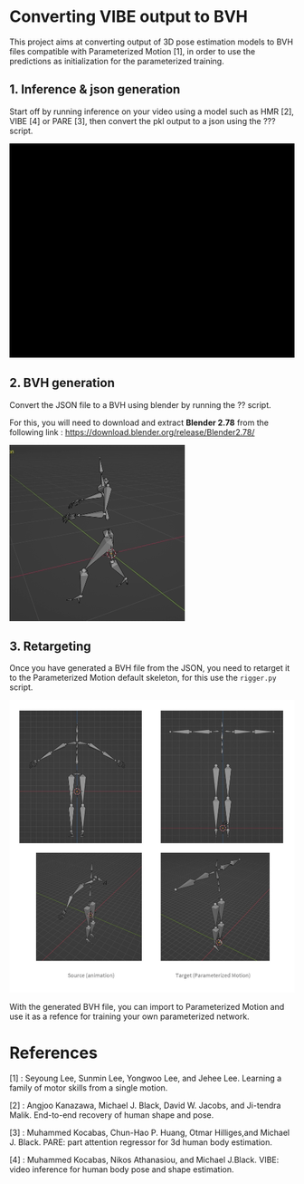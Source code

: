 # Converting VIBE output to BVH

This project aims at converting output of 3D pose estimation models to BVH files compatible with Parameterized Motion [1], in order to use the predictions as initialization for the parameterized training.

## 1. Inference & json generation

Start off by running inference on your video using a model such as HMR [2], VIBE [4] or PARE [3], then convert the pkl output to a json using the ??? script.

![](figures/spinkick.gif)

## 2. BVH generation

Convert the JSON file to a BVH using blender by running the ?? script.

For this, you will need to download and extract **Blender 2.78** from the following link : https://download.blender.org/release/Blender2.78/

![](figures/spinkick_bvh.gif)

## 3. Retargeting

Once you have generated a BVH file from the JSON, you need to retarget it to the Parameterized Motion default skeleton, for this use the ```rigger.py``` script.

![](figures/skeletons.jpg)

With the generated BVH file, you can import to Parameterized Motion and use it as a refence for training your own parameterized network.

# References 

[1] : Seyoung  Lee,  Sunmin  Lee,  Yongwoo  Lee,  and  Jehee  Lee.  Learning a family of motor skills from a single motion.

[2] : Angjoo Kanazawa, Michael J. Black, David W. Jacobs, and Ji-tendra Malik.  End-to-end recovery of human shape and pose.

[3] : Muhammed  Kocabas,  Chun-Hao  P.  Huang,  Otmar  Hilliges,and Michael J. Black.  PARE: part attention regressor for 3d human body estimation.

[4] : Muhammed  Kocabas,   Nikos  Athanasiou,   and  Michael  J.Black.  VIBE: video inference for human body pose and shape estimation.